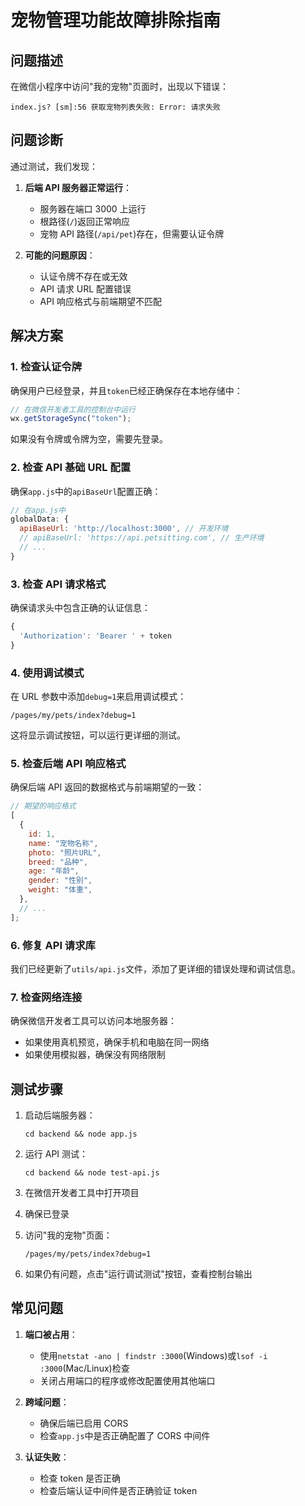 # 宠物管理功能故障排除指南

## 问题描述

在微信小程序中访问"我的宠物"页面时，出现以下错误：

```
index.js? [sm]:56 获取宠物列表失败: Error: 请求失败
```

## 问题诊断

通过测试，我们发现：

1. **后端 API 服务器正常运行**：

   - 服务器在端口 3000 上运行
   - 根路径(`/`)返回正常响应
   - 宠物 API 路径(`/api/pet`)存在，但需要认证令牌

2. **可能的问题原因**：
   - 认证令牌不存在或无效
   - API 请求 URL 配置错误
   - API 响应格式与前端期望不匹配

## 解决方案

### 1. 检查认证令牌

确保用户已经登录，并且`token`已经正确保存在本地存储中：

```javascript
// 在微信开发者工具的控制台中运行
wx.getStorageSync("token");
```

如果没有令牌或令牌为空，需要先登录。

### 2. 检查 API 基础 URL 配置

确保`app.js`中的`apiBaseUrl`配置正确：

```javascript
// 在app.js中
globalData: {
  apiBaseUrl: 'http://localhost:3000', // 开发环境
  // apiBaseUrl: 'https://api.petsitting.com', // 生产环境
  // ...
}
```

### 3. 检查 API 请求格式

确保请求头中包含正确的认证信息：

```javascript
{
  'Authorization': 'Bearer ' + token
}
```

### 4. 使用调试模式

在 URL 参数中添加`debug=1`来启用调试模式：

```
/pages/my/pets/index?debug=1
```

这将显示调试按钮，可以运行更详细的测试。

### 5. 检查后端 API 响应格式

确保后端 API 返回的数据格式与前端期望的一致：

```javascript
// 期望的响应格式
[
  {
    id: 1,
    name: "宠物名称",
    photo: "照片URL",
    breed: "品种",
    age: "年龄",
    gender: "性别",
    weight: "体重",
  },
  // ...
];
```

### 6. 修复 API 请求库

我们已经更新了`utils/api.js`文件，添加了更详细的错误处理和调试信息。

### 7. 检查网络连接

确保微信开发者工具可以访问本地服务器：

- 如果使用真机预览，确保手机和电脑在同一网络
- 如果使用模拟器，确保没有网络限制

## 测试步骤

1. 启动后端服务器：

   ```
   cd backend && node app.js
   ```

2. 运行 API 测试：

   ```
   cd backend && node test-api.js
   ```

3. 在微信开发者工具中打开项目

4. 确保已登录

5. 访问"我的宠物"页面：

   ```
   /pages/my/pets/index?debug=1
   ```

6. 如果仍有问题，点击"运行调试测试"按钮，查看控制台输出

## 常见问题

1. **端口被占用**：

   - 使用`netstat -ano | findstr :3000`(Windows)或`lsof -i :3000`(Mac/Linux)检查
   - 关闭占用端口的程序或修改配置使用其他端口

2. **跨域问题**：

   - 确保后端已启用 CORS
   - 检查`app.js`中是否正确配置了 CORS 中间件

3. **认证失败**：
   - 检查 token 是否正确
   - 检查后端认证中间件是否正确验证 token
